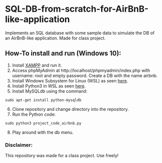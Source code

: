 # SQL-DB-from-scratch-for-AirBnB-like-application
Implements an SQL database with some sample data to simulate the DB of an AirBnB-like application. Made for class project.

## How-To install and run (Windows 10):
1) Install [XAMPP](https://www.apachefriends.org/index.html) and run it.
2) Access phpMyAdmin at http://localhost/phpmyadmin/index.php with username: root and empty password. Create a DB with the name airbnb.
3) Install Windows Subsystem for Linux (WSL) as seen [here](https://docs.microsoft.com/en-us/windows/wsl/install-win10).
4) Install Python3 in WSL as seen [here](https://www.geeksforgeeks.org/how-to-install-python-on-linux/).
5) Install MySQLdb using the command:
```bash:
sudo apt-get install python-mysqldb
```
6) Clone repository and change directory into the repository.
7) Run the Python code:
```bash:
sudo python3 project_code_airbnb.py
```	
8) Play around with the db menu. 

### Disclaimer:
This repository was made for a class project. Use freely!

